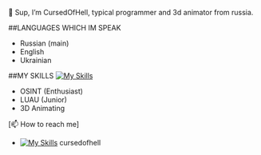 👋 Sup, I’m CursedOfHell, typical programmer and 3d animator from russia.

##LANGUAGES WHICH IM SPEAK
- Russian (main)
- English
- Ukrainian

##MY SKILLS
[![My Skills](https://skillicons.dev/icons?i=lua,gcp,azure,react,vue,flutter&perline=1)](https://skillicons.dev)
- OSINT (Enthusiast)
- LUAU (Junior)
- 3D Animating

[📫 How to reach me]
- [![My Skills](https://skillicons.dev/icons?i=discord,flutter&perline=1)](https://skillicons.dev) cursedofhell
